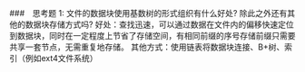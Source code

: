 ###　思考题 1: 文件的数据块使用基数树的形式组织有什么好处? 除此之外还有其他的数据块存储方式吗?
好处：查找迅速，可以通过数据在文件内的偏移快速定位到数据块，同时在一定程度上节省了存储空间，有相同前缀的序号存储前缀只需要共享一套节点，无需重复地存储。
其他方式：使用链表将数据块连接、B+树、索引（例如ext4文件系统）

